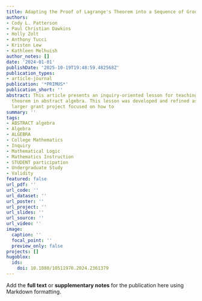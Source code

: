 ```yaml
---
title: Adapting the Proof of Lagrange's Theorem into a Sequence of Group-Work Tasks
authors:
- Cody L. Patterson
- Paul Christian Dawkins
- Holly Zolt
- Anthony Tucci
- Kristen Lew
- Kathleen Melhuish
author_notes: []
date: '2024-01-01'
publishDate: '2025-10-19T19:48:59.482568Z'
publication_types:
- article-journal
publication: '*PRIMUS*'
publication_short: ''
abstract: This article presents an inquiry-oriented lesson for teaching Lagrange's
  theorem in abstract algebra. This lesson was developed and refined as part of a
  larger grant project focused on how to
summary: ''
tags:
- ABSTRACT algebra
- Algebra
- ALGEBRA
- College Mathematics
- Inquiry
- Mathematical Logic
- Mathematics Instruction
- STUDENT participation
- Undergraduate Study
- Validity
featured: false
url_pdf: ''
url_code: ''
url_dataset: ''
url_poster: ''
url_project: ''
url_slides: ''
url_source: ''
url_video: ''
image:
  caption: ''
  focal_point: ''
  preview_only: false
projects: []
hugoblox:
  ids:
    doi: 10.1080/10511970.2024.2361379
---
```


Add the **full text** or **supplementary notes** for the publication here using Markdown formatting.
